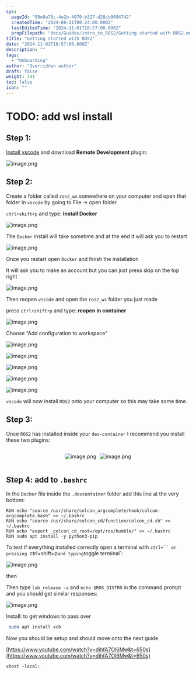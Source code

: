 ```yaml
---
sys:
  pageId: "89e0a78c-4e2b-4070-b327-d28cb0694742"
  createdTime: "2024-08-21T00:24:00.000Z"
  lastEditedTime: "2024-11-01T18:57:00.000Z"
  propFilepath: "docs/Guides/intro_to_ROS2/Getting started with ROS2.md"
title: "Getting started with ROS2"
date: "2024-11-01T18:57:00.000Z"
description: ""
tags:
  - "Onboarding"
author: "Overridden author"
draft: false
weight: 141
toc: false
icon: ""
---
```


# TODO: add wsl install

## Step 1:

[Install vscode](https://code.visualstudio.com/download) and download **Remote Development** plugin:

![image.png](https://prod-files-secure.s3.us-west-2.amazonaws.com/d518164a-d88e-44d1-a4ee-3adb3bd8bce0/efb52993-1881-4a40-b95e-6f020334f022/image.png?X-Amz-Algorithm=AWS4-HMAC-SHA256&X-Amz-Content-Sha256=UNSIGNED-PAYLOAD&X-Amz-Credential=ASIAZI2LB4667QSIKKCG%2F20250404%2Fus-west-2%2Fs3%2Faws4_request&X-Amz-Date=20250404T170740Z&X-Amz-Expires=3600&X-Amz-Security-Token=IQoJb3JpZ2luX2VjEKH%2F%2F%2F%2F%2F%2F%2F%2F%2F%2FwEaCXVzLXdlc3QtMiJGMEQCIACwNbWVvzAqldi0CzzKSOx2sMQP54etO6nf5VSMGliSAiAiy%2B8zas8ojqPQv1qJfOhO9M0H%2FpsYnTb4Cq0vfFoEDir%2FAwgaEAAaDDYzNzQyMzE4MzgwNSIMb3q5eBq%2FwHgeHRqdKtwDP%2BQKYw0DYZ3b7WJAFiZA9P9P3NFUt2rgVVfPBeEUBnXCpcVfU773k4ZlTlNW5r6DwWWovToz0fs6Wefh%2FtzhKakFhvr%2BvEizIh4hkkLscRclknhjhvmbop4obZ33lVnrLjzOg5DlsyVK9GdYPBj1UA%2BOavePBkFOUVNl%2BzI1J2%2B7HkyaCdB3qdh8yqhdRa0vloVBkDF6EdSebVOye00DwzSZ4qm5CCIWwFID66B8Xv9FKyzqW5FiMzoEUkbzcvXNQyvLSnlNgJdJ1jwN1NPTHnB4CxoJrQlM9rwd%2FzmzK7zhK1l%2Bus8NruVL0zbuvsmRE3YrXkJLmP98wR6E7OzH5H8U4XVvruYqAZ1W4lD5LhMcD6IaHADS%2BxtTJ7qZv3tmZKS%2FZvXdwNJoUWHFFsofmKhBGXFKSXDiZomwVURcFGvL%2FVt81JP0%2Fs%2BfZLGTMVGJDpBPU9NK52PqjA0gJtldA7pjBU0eooM1a2FdHVpqgfilq%2Fg1%2Fz2qrY%2BREgLScuEIS3S8mYZvDgsIVDiQWb88j4FQW09hmbxYfnU%2BPgTsfogrQjFvpNOrrkqxQSzeg3ucotF1ZEgNVXa36xcVsm8Bdku4jyERpLQZCql650cuTlTakL5Z1TqWtdMkt%2FswtpzAvwY6pgEhpjq6JN19JoovpT5cbs9Gqa3qeBdhV%2FHhSU3QC5NqeWnRqJI5VEAjtLMB9oEtIlCiyHaXQtOgF9%2BHLYpX8gHElYI1GJ76oQkPeBQysW3UMYmfBY23dnM6kM5bAYPPr5oJCMeLbqUf6XgG9bbd1ISyHOoYEGcbh2wq5lBHVmEPYkxAZvQhhTPFIifYU0128V0G6qVhN67438QpHs1dGMXCp%2Fi5BGAL&X-Amz-Signature=25c287897e0823d9f739b6f54d085f90c618adc68780ee3bc9ff100f4e057542&X-Amz-SignedHeaders=host&x-id=GetObject)

## Step 2:

Create a folder called `ros2_ws` somewhere on your computer and open that folder in `vscode` by going to File → open folder 

`ctrl+shift+p` and type: **Install Docker**

![image.png](https://prod-files-secure.s3.us-west-2.amazonaws.com/d518164a-d88e-44d1-a4ee-3adb3bd8bce0/2269dc0e-1cd5-47ff-bceb-c04ad9b2eab0/image.png?X-Amz-Algorithm=AWS4-HMAC-SHA256&X-Amz-Content-Sha256=UNSIGNED-PAYLOAD&X-Amz-Credential=ASIAZI2LB4667QSIKKCG%2F20250404%2Fus-west-2%2Fs3%2Faws4_request&X-Amz-Date=20250404T170740Z&X-Amz-Expires=3600&X-Amz-Security-Token=IQoJb3JpZ2luX2VjEKH%2F%2F%2F%2F%2F%2F%2F%2F%2F%2FwEaCXVzLXdlc3QtMiJGMEQCIACwNbWVvzAqldi0CzzKSOx2sMQP54etO6nf5VSMGliSAiAiy%2B8zas8ojqPQv1qJfOhO9M0H%2FpsYnTb4Cq0vfFoEDir%2FAwgaEAAaDDYzNzQyMzE4MzgwNSIMb3q5eBq%2FwHgeHRqdKtwDP%2BQKYw0DYZ3b7WJAFiZA9P9P3NFUt2rgVVfPBeEUBnXCpcVfU773k4ZlTlNW5r6DwWWovToz0fs6Wefh%2FtzhKakFhvr%2BvEizIh4hkkLscRclknhjhvmbop4obZ33lVnrLjzOg5DlsyVK9GdYPBj1UA%2BOavePBkFOUVNl%2BzI1J2%2B7HkyaCdB3qdh8yqhdRa0vloVBkDF6EdSebVOye00DwzSZ4qm5CCIWwFID66B8Xv9FKyzqW5FiMzoEUkbzcvXNQyvLSnlNgJdJ1jwN1NPTHnB4CxoJrQlM9rwd%2FzmzK7zhK1l%2Bus8NruVL0zbuvsmRE3YrXkJLmP98wR6E7OzH5H8U4XVvruYqAZ1W4lD5LhMcD6IaHADS%2BxtTJ7qZv3tmZKS%2FZvXdwNJoUWHFFsofmKhBGXFKSXDiZomwVURcFGvL%2FVt81JP0%2Fs%2BfZLGTMVGJDpBPU9NK52PqjA0gJtldA7pjBU0eooM1a2FdHVpqgfilq%2Fg1%2Fz2qrY%2BREgLScuEIS3S8mYZvDgsIVDiQWb88j4FQW09hmbxYfnU%2BPgTsfogrQjFvpNOrrkqxQSzeg3ucotF1ZEgNVXa36xcVsm8Bdku4jyERpLQZCql650cuTlTakL5Z1TqWtdMkt%2FswtpzAvwY6pgEhpjq6JN19JoovpT5cbs9Gqa3qeBdhV%2FHhSU3QC5NqeWnRqJI5VEAjtLMB9oEtIlCiyHaXQtOgF9%2BHLYpX8gHElYI1GJ76oQkPeBQysW3UMYmfBY23dnM6kM5bAYPPr5oJCMeLbqUf6XgG9bbd1ISyHOoYEGcbh2wq5lBHVmEPYkxAZvQhhTPFIifYU0128V0G6qVhN67438QpHs1dGMXCp%2Fi5BGAL&X-Amz-Signature=c55f913438ef630ba91239a9dec3a034fbd8e09c1aab2f7e137aa9cace58f17e&X-Amz-SignedHeaders=host&x-id=GetObject)

The `Docker` install will take sometime and at the end it will ask you to restart

![image.png](https://prod-files-secure.s3.us-west-2.amazonaws.com/d518164a-d88e-44d1-a4ee-3adb3bd8bce0/ed233f78-be33-4b1f-b89c-9c346c0e961e/image.png?X-Amz-Algorithm=AWS4-HMAC-SHA256&X-Amz-Content-Sha256=UNSIGNED-PAYLOAD&X-Amz-Credential=ASIAZI2LB4667QSIKKCG%2F20250404%2Fus-west-2%2Fs3%2Faws4_request&X-Amz-Date=20250404T170740Z&X-Amz-Expires=3600&X-Amz-Security-Token=IQoJb3JpZ2luX2VjEKH%2F%2F%2F%2F%2F%2F%2F%2F%2F%2FwEaCXVzLXdlc3QtMiJGMEQCIACwNbWVvzAqldi0CzzKSOx2sMQP54etO6nf5VSMGliSAiAiy%2B8zas8ojqPQv1qJfOhO9M0H%2FpsYnTb4Cq0vfFoEDir%2FAwgaEAAaDDYzNzQyMzE4MzgwNSIMb3q5eBq%2FwHgeHRqdKtwDP%2BQKYw0DYZ3b7WJAFiZA9P9P3NFUt2rgVVfPBeEUBnXCpcVfU773k4ZlTlNW5r6DwWWovToz0fs6Wefh%2FtzhKakFhvr%2BvEizIh4hkkLscRclknhjhvmbop4obZ33lVnrLjzOg5DlsyVK9GdYPBj1UA%2BOavePBkFOUVNl%2BzI1J2%2B7HkyaCdB3qdh8yqhdRa0vloVBkDF6EdSebVOye00DwzSZ4qm5CCIWwFID66B8Xv9FKyzqW5FiMzoEUkbzcvXNQyvLSnlNgJdJ1jwN1NPTHnB4CxoJrQlM9rwd%2FzmzK7zhK1l%2Bus8NruVL0zbuvsmRE3YrXkJLmP98wR6E7OzH5H8U4XVvruYqAZ1W4lD5LhMcD6IaHADS%2BxtTJ7qZv3tmZKS%2FZvXdwNJoUWHFFsofmKhBGXFKSXDiZomwVURcFGvL%2FVt81JP0%2Fs%2BfZLGTMVGJDpBPU9NK52PqjA0gJtldA7pjBU0eooM1a2FdHVpqgfilq%2Fg1%2Fz2qrY%2BREgLScuEIS3S8mYZvDgsIVDiQWb88j4FQW09hmbxYfnU%2BPgTsfogrQjFvpNOrrkqxQSzeg3ucotF1ZEgNVXa36xcVsm8Bdku4jyERpLQZCql650cuTlTakL5Z1TqWtdMkt%2FswtpzAvwY6pgEhpjq6JN19JoovpT5cbs9Gqa3qeBdhV%2FHhSU3QC5NqeWnRqJI5VEAjtLMB9oEtIlCiyHaXQtOgF9%2BHLYpX8gHElYI1GJ76oQkPeBQysW3UMYmfBY23dnM6kM5bAYPPr5oJCMeLbqUf6XgG9bbd1ISyHOoYEGcbh2wq5lBHVmEPYkxAZvQhhTPFIifYU0128V0G6qVhN67438QpHs1dGMXCp%2Fi5BGAL&X-Amz-Signature=3b20e1474b1eb3129d3b362249198a010d0bca606b37e5d1fb7a398f09e9c589&X-Amz-SignedHeaders=host&x-id=GetObject)

Once you restart open `Docker` and finish the installation

It will ask you to make an account but you can just press skip on the top right

![image.png](https://prod-files-secure.s3.us-west-2.amazonaws.com/d518164a-d88e-44d1-a4ee-3adb3bd8bce0/21010ad9-1659-4fd9-9f59-9932a09b2a3d/image.png?X-Amz-Algorithm=AWS4-HMAC-SHA256&X-Amz-Content-Sha256=UNSIGNED-PAYLOAD&X-Amz-Credential=ASIAZI2LB4667QSIKKCG%2F20250404%2Fus-west-2%2Fs3%2Faws4_request&X-Amz-Date=20250404T170740Z&X-Amz-Expires=3600&X-Amz-Security-Token=IQoJb3JpZ2luX2VjEKH%2F%2F%2F%2F%2F%2F%2F%2F%2F%2FwEaCXVzLXdlc3QtMiJGMEQCIACwNbWVvzAqldi0CzzKSOx2sMQP54etO6nf5VSMGliSAiAiy%2B8zas8ojqPQv1qJfOhO9M0H%2FpsYnTb4Cq0vfFoEDir%2FAwgaEAAaDDYzNzQyMzE4MzgwNSIMb3q5eBq%2FwHgeHRqdKtwDP%2BQKYw0DYZ3b7WJAFiZA9P9P3NFUt2rgVVfPBeEUBnXCpcVfU773k4ZlTlNW5r6DwWWovToz0fs6Wefh%2FtzhKakFhvr%2BvEizIh4hkkLscRclknhjhvmbop4obZ33lVnrLjzOg5DlsyVK9GdYPBj1UA%2BOavePBkFOUVNl%2BzI1J2%2B7HkyaCdB3qdh8yqhdRa0vloVBkDF6EdSebVOye00DwzSZ4qm5CCIWwFID66B8Xv9FKyzqW5FiMzoEUkbzcvXNQyvLSnlNgJdJ1jwN1NPTHnB4CxoJrQlM9rwd%2FzmzK7zhK1l%2Bus8NruVL0zbuvsmRE3YrXkJLmP98wR6E7OzH5H8U4XVvruYqAZ1W4lD5LhMcD6IaHADS%2BxtTJ7qZv3tmZKS%2FZvXdwNJoUWHFFsofmKhBGXFKSXDiZomwVURcFGvL%2FVt81JP0%2Fs%2BfZLGTMVGJDpBPU9NK52PqjA0gJtldA7pjBU0eooM1a2FdHVpqgfilq%2Fg1%2Fz2qrY%2BREgLScuEIS3S8mYZvDgsIVDiQWb88j4FQW09hmbxYfnU%2BPgTsfogrQjFvpNOrrkqxQSzeg3ucotF1ZEgNVXa36xcVsm8Bdku4jyERpLQZCql650cuTlTakL5Z1TqWtdMkt%2FswtpzAvwY6pgEhpjq6JN19JoovpT5cbs9Gqa3qeBdhV%2FHhSU3QC5NqeWnRqJI5VEAjtLMB9oEtIlCiyHaXQtOgF9%2BHLYpX8gHElYI1GJ76oQkPeBQysW3UMYmfBY23dnM6kM5bAYPPr5oJCMeLbqUf6XgG9bbd1ISyHOoYEGcbh2wq5lBHVmEPYkxAZvQhhTPFIifYU0128V0G6qVhN67438QpHs1dGMXCp%2Fi5BGAL&X-Amz-Signature=c2acf5a715240c1e6b5c769a6cc3ca589a3fba36a091a4df1c633f34704c5d27&X-Amz-SignedHeaders=host&x-id=GetObject)

Then reopen `vscode` and open the `ros2_ws` folder you just made

press `ctrl+shift+p` and type: **reopen in container**

![image.png](https://prod-files-secure.s3.us-west-2.amazonaws.com/d518164a-d88e-44d1-a4ee-3adb3bd8bce0/4e93b8c2-41ad-488c-8095-c74205196118/image.png?X-Amz-Algorithm=AWS4-HMAC-SHA256&X-Amz-Content-Sha256=UNSIGNED-PAYLOAD&X-Amz-Credential=ASIAZI2LB4667QSIKKCG%2F20250404%2Fus-west-2%2Fs3%2Faws4_request&X-Amz-Date=20250404T170740Z&X-Amz-Expires=3600&X-Amz-Security-Token=IQoJb3JpZ2luX2VjEKH%2F%2F%2F%2F%2F%2F%2F%2F%2F%2FwEaCXVzLXdlc3QtMiJGMEQCIACwNbWVvzAqldi0CzzKSOx2sMQP54etO6nf5VSMGliSAiAiy%2B8zas8ojqPQv1qJfOhO9M0H%2FpsYnTb4Cq0vfFoEDir%2FAwgaEAAaDDYzNzQyMzE4MzgwNSIMb3q5eBq%2FwHgeHRqdKtwDP%2BQKYw0DYZ3b7WJAFiZA9P9P3NFUt2rgVVfPBeEUBnXCpcVfU773k4ZlTlNW5r6DwWWovToz0fs6Wefh%2FtzhKakFhvr%2BvEizIh4hkkLscRclknhjhvmbop4obZ33lVnrLjzOg5DlsyVK9GdYPBj1UA%2BOavePBkFOUVNl%2BzI1J2%2B7HkyaCdB3qdh8yqhdRa0vloVBkDF6EdSebVOye00DwzSZ4qm5CCIWwFID66B8Xv9FKyzqW5FiMzoEUkbzcvXNQyvLSnlNgJdJ1jwN1NPTHnB4CxoJrQlM9rwd%2FzmzK7zhK1l%2Bus8NruVL0zbuvsmRE3YrXkJLmP98wR6E7OzH5H8U4XVvruYqAZ1W4lD5LhMcD6IaHADS%2BxtTJ7qZv3tmZKS%2FZvXdwNJoUWHFFsofmKhBGXFKSXDiZomwVURcFGvL%2FVt81JP0%2Fs%2BfZLGTMVGJDpBPU9NK52PqjA0gJtldA7pjBU0eooM1a2FdHVpqgfilq%2Fg1%2Fz2qrY%2BREgLScuEIS3S8mYZvDgsIVDiQWb88j4FQW09hmbxYfnU%2BPgTsfogrQjFvpNOrrkqxQSzeg3ucotF1ZEgNVXa36xcVsm8Bdku4jyERpLQZCql650cuTlTakL5Z1TqWtdMkt%2FswtpzAvwY6pgEhpjq6JN19JoovpT5cbs9Gqa3qeBdhV%2FHhSU3QC5NqeWnRqJI5VEAjtLMB9oEtIlCiyHaXQtOgF9%2BHLYpX8gHElYI1GJ76oQkPeBQysW3UMYmfBY23dnM6kM5bAYPPr5oJCMeLbqUf6XgG9bbd1ISyHOoYEGcbh2wq5lBHVmEPYkxAZvQhhTPFIifYU0128V0G6qVhN67438QpHs1dGMXCp%2Fi5BGAL&X-Amz-Signature=67cd51691fb2a8a6c69346f480f6b0b6584a3d3320b34b9cb63bde6f507ad148&X-Amz-SignedHeaders=host&x-id=GetObject)

Choose “Add configuration to workspace”

![image.png](https://prod-files-secure.s3.us-west-2.amazonaws.com/d518164a-d88e-44d1-a4ee-3adb3bd8bce0/9560b282-5060-4989-ba37-97e7b2c22476/image.png?X-Amz-Algorithm=AWS4-HMAC-SHA256&X-Amz-Content-Sha256=UNSIGNED-PAYLOAD&X-Amz-Credential=ASIAZI2LB4667QSIKKCG%2F20250404%2Fus-west-2%2Fs3%2Faws4_request&X-Amz-Date=20250404T170740Z&X-Amz-Expires=3600&X-Amz-Security-Token=IQoJb3JpZ2luX2VjEKH%2F%2F%2F%2F%2F%2F%2F%2F%2F%2FwEaCXVzLXdlc3QtMiJGMEQCIACwNbWVvzAqldi0CzzKSOx2sMQP54etO6nf5VSMGliSAiAiy%2B8zas8ojqPQv1qJfOhO9M0H%2FpsYnTb4Cq0vfFoEDir%2FAwgaEAAaDDYzNzQyMzE4MzgwNSIMb3q5eBq%2FwHgeHRqdKtwDP%2BQKYw0DYZ3b7WJAFiZA9P9P3NFUt2rgVVfPBeEUBnXCpcVfU773k4ZlTlNW5r6DwWWovToz0fs6Wefh%2FtzhKakFhvr%2BvEizIh4hkkLscRclknhjhvmbop4obZ33lVnrLjzOg5DlsyVK9GdYPBj1UA%2BOavePBkFOUVNl%2BzI1J2%2B7HkyaCdB3qdh8yqhdRa0vloVBkDF6EdSebVOye00DwzSZ4qm5CCIWwFID66B8Xv9FKyzqW5FiMzoEUkbzcvXNQyvLSnlNgJdJ1jwN1NPTHnB4CxoJrQlM9rwd%2FzmzK7zhK1l%2Bus8NruVL0zbuvsmRE3YrXkJLmP98wR6E7OzH5H8U4XVvruYqAZ1W4lD5LhMcD6IaHADS%2BxtTJ7qZv3tmZKS%2FZvXdwNJoUWHFFsofmKhBGXFKSXDiZomwVURcFGvL%2FVt81JP0%2Fs%2BfZLGTMVGJDpBPU9NK52PqjA0gJtldA7pjBU0eooM1a2FdHVpqgfilq%2Fg1%2Fz2qrY%2BREgLScuEIS3S8mYZvDgsIVDiQWb88j4FQW09hmbxYfnU%2BPgTsfogrQjFvpNOrrkqxQSzeg3ucotF1ZEgNVXa36xcVsm8Bdku4jyERpLQZCql650cuTlTakL5Z1TqWtdMkt%2FswtpzAvwY6pgEhpjq6JN19JoovpT5cbs9Gqa3qeBdhV%2FHhSU3QC5NqeWnRqJI5VEAjtLMB9oEtIlCiyHaXQtOgF9%2BHLYpX8gHElYI1GJ76oQkPeBQysW3UMYmfBY23dnM6kM5bAYPPr5oJCMeLbqUf6XgG9bbd1ISyHOoYEGcbh2wq5lBHVmEPYkxAZvQhhTPFIifYU0128V0G6qVhN67438QpHs1dGMXCp%2Fi5BGAL&X-Amz-Signature=1eed9b93b9abc155c8c7bbcf95434bfe1adc93e87272bd7bb95cbdb643afa4e1&X-Amz-SignedHeaders=host&x-id=GetObject)

![image.png](https://prod-files-secure.s3.us-west-2.amazonaws.com/d518164a-d88e-44d1-a4ee-3adb3bd8bce0/2ee63f81-886b-48e8-a553-dc6e5eac99e4/image.png?X-Amz-Algorithm=AWS4-HMAC-SHA256&X-Amz-Content-Sha256=UNSIGNED-PAYLOAD&X-Amz-Credential=ASIAZI2LB4667QSIKKCG%2F20250404%2Fus-west-2%2Fs3%2Faws4_request&X-Amz-Date=20250404T170740Z&X-Amz-Expires=3600&X-Amz-Security-Token=IQoJb3JpZ2luX2VjEKH%2F%2F%2F%2F%2F%2F%2F%2F%2F%2FwEaCXVzLXdlc3QtMiJGMEQCIACwNbWVvzAqldi0CzzKSOx2sMQP54etO6nf5VSMGliSAiAiy%2B8zas8ojqPQv1qJfOhO9M0H%2FpsYnTb4Cq0vfFoEDir%2FAwgaEAAaDDYzNzQyMzE4MzgwNSIMb3q5eBq%2FwHgeHRqdKtwDP%2BQKYw0DYZ3b7WJAFiZA9P9P3NFUt2rgVVfPBeEUBnXCpcVfU773k4ZlTlNW5r6DwWWovToz0fs6Wefh%2FtzhKakFhvr%2BvEizIh4hkkLscRclknhjhvmbop4obZ33lVnrLjzOg5DlsyVK9GdYPBj1UA%2BOavePBkFOUVNl%2BzI1J2%2B7HkyaCdB3qdh8yqhdRa0vloVBkDF6EdSebVOye00DwzSZ4qm5CCIWwFID66B8Xv9FKyzqW5FiMzoEUkbzcvXNQyvLSnlNgJdJ1jwN1NPTHnB4CxoJrQlM9rwd%2FzmzK7zhK1l%2Bus8NruVL0zbuvsmRE3YrXkJLmP98wR6E7OzH5H8U4XVvruYqAZ1W4lD5LhMcD6IaHADS%2BxtTJ7qZv3tmZKS%2FZvXdwNJoUWHFFsofmKhBGXFKSXDiZomwVURcFGvL%2FVt81JP0%2Fs%2BfZLGTMVGJDpBPU9NK52PqjA0gJtldA7pjBU0eooM1a2FdHVpqgfilq%2Fg1%2Fz2qrY%2BREgLScuEIS3S8mYZvDgsIVDiQWb88j4FQW09hmbxYfnU%2BPgTsfogrQjFvpNOrrkqxQSzeg3ucotF1ZEgNVXa36xcVsm8Bdku4jyERpLQZCql650cuTlTakL5Z1TqWtdMkt%2FswtpzAvwY6pgEhpjq6JN19JoovpT5cbs9Gqa3qeBdhV%2FHhSU3QC5NqeWnRqJI5VEAjtLMB9oEtIlCiyHaXQtOgF9%2BHLYpX8gHElYI1GJ76oQkPeBQysW3UMYmfBY23dnM6kM5bAYPPr5oJCMeLbqUf6XgG9bbd1ISyHOoYEGcbh2wq5lBHVmEPYkxAZvQhhTPFIifYU0128V0G6qVhN67438QpHs1dGMXCp%2Fi5BGAL&X-Amz-Signature=53943d4c5a37ac51a95c667098c5523c37d31738db9e9c6580f985dc29d6b7dc&X-Amz-SignedHeaders=host&x-id=GetObject)

![image.png](https://prod-files-secure.s3.us-west-2.amazonaws.com/d518164a-d88e-44d1-a4ee-3adb3bd8bce0/ae1580b2-b048-407e-aed9-b584224a7a04/image.png?X-Amz-Algorithm=AWS4-HMAC-SHA256&X-Amz-Content-Sha256=UNSIGNED-PAYLOAD&X-Amz-Credential=ASIAZI2LB4667QSIKKCG%2F20250404%2Fus-west-2%2Fs3%2Faws4_request&X-Amz-Date=20250404T170740Z&X-Amz-Expires=3600&X-Amz-Security-Token=IQoJb3JpZ2luX2VjEKH%2F%2F%2F%2F%2F%2F%2F%2F%2F%2FwEaCXVzLXdlc3QtMiJGMEQCIACwNbWVvzAqldi0CzzKSOx2sMQP54etO6nf5VSMGliSAiAiy%2B8zas8ojqPQv1qJfOhO9M0H%2FpsYnTb4Cq0vfFoEDir%2FAwgaEAAaDDYzNzQyMzE4MzgwNSIMb3q5eBq%2FwHgeHRqdKtwDP%2BQKYw0DYZ3b7WJAFiZA9P9P3NFUt2rgVVfPBeEUBnXCpcVfU773k4ZlTlNW5r6DwWWovToz0fs6Wefh%2FtzhKakFhvr%2BvEizIh4hkkLscRclknhjhvmbop4obZ33lVnrLjzOg5DlsyVK9GdYPBj1UA%2BOavePBkFOUVNl%2BzI1J2%2B7HkyaCdB3qdh8yqhdRa0vloVBkDF6EdSebVOye00DwzSZ4qm5CCIWwFID66B8Xv9FKyzqW5FiMzoEUkbzcvXNQyvLSnlNgJdJ1jwN1NPTHnB4CxoJrQlM9rwd%2FzmzK7zhK1l%2Bus8NruVL0zbuvsmRE3YrXkJLmP98wR6E7OzH5H8U4XVvruYqAZ1W4lD5LhMcD6IaHADS%2BxtTJ7qZv3tmZKS%2FZvXdwNJoUWHFFsofmKhBGXFKSXDiZomwVURcFGvL%2FVt81JP0%2Fs%2BfZLGTMVGJDpBPU9NK52PqjA0gJtldA7pjBU0eooM1a2FdHVpqgfilq%2Fg1%2Fz2qrY%2BREgLScuEIS3S8mYZvDgsIVDiQWb88j4FQW09hmbxYfnU%2BPgTsfogrQjFvpNOrrkqxQSzeg3ucotF1ZEgNVXa36xcVsm8Bdku4jyERpLQZCql650cuTlTakL5Z1TqWtdMkt%2FswtpzAvwY6pgEhpjq6JN19JoovpT5cbs9Gqa3qeBdhV%2FHhSU3QC5NqeWnRqJI5VEAjtLMB9oEtIlCiyHaXQtOgF9%2BHLYpX8gHElYI1GJ76oQkPeBQysW3UMYmfBY23dnM6kM5bAYPPr5oJCMeLbqUf6XgG9bbd1ISyHOoYEGcbh2wq5lBHVmEPYkxAZvQhhTPFIifYU0128V0G6qVhN67438QpHs1dGMXCp%2Fi5BGAL&X-Amz-Signature=69513f193a76f7f26d74e1c0552b5fd91ddfebf131b55ec05a97c6f0084c1df8&X-Amz-SignedHeaders=host&x-id=GetObject)

![image.png](https://prod-files-secure.s3.us-west-2.amazonaws.com/d518164a-d88e-44d1-a4ee-3adb3bd8bce0/53255b28-f75e-430f-b9e3-c0ac8577e42b/image.png?X-Amz-Algorithm=AWS4-HMAC-SHA256&X-Amz-Content-Sha256=UNSIGNED-PAYLOAD&X-Amz-Credential=ASIAZI2LB4667QSIKKCG%2F20250404%2Fus-west-2%2Fs3%2Faws4_request&X-Amz-Date=20250404T170740Z&X-Amz-Expires=3600&X-Amz-Security-Token=IQoJb3JpZ2luX2VjEKH%2F%2F%2F%2F%2F%2F%2F%2F%2F%2FwEaCXVzLXdlc3QtMiJGMEQCIACwNbWVvzAqldi0CzzKSOx2sMQP54etO6nf5VSMGliSAiAiy%2B8zas8ojqPQv1qJfOhO9M0H%2FpsYnTb4Cq0vfFoEDir%2FAwgaEAAaDDYzNzQyMzE4MzgwNSIMb3q5eBq%2FwHgeHRqdKtwDP%2BQKYw0DYZ3b7WJAFiZA9P9P3NFUt2rgVVfPBeEUBnXCpcVfU773k4ZlTlNW5r6DwWWovToz0fs6Wefh%2FtzhKakFhvr%2BvEizIh4hkkLscRclknhjhvmbop4obZ33lVnrLjzOg5DlsyVK9GdYPBj1UA%2BOavePBkFOUVNl%2BzI1J2%2B7HkyaCdB3qdh8yqhdRa0vloVBkDF6EdSebVOye00DwzSZ4qm5CCIWwFID66B8Xv9FKyzqW5FiMzoEUkbzcvXNQyvLSnlNgJdJ1jwN1NPTHnB4CxoJrQlM9rwd%2FzmzK7zhK1l%2Bus8NruVL0zbuvsmRE3YrXkJLmP98wR6E7OzH5H8U4XVvruYqAZ1W4lD5LhMcD6IaHADS%2BxtTJ7qZv3tmZKS%2FZvXdwNJoUWHFFsofmKhBGXFKSXDiZomwVURcFGvL%2FVt81JP0%2Fs%2BfZLGTMVGJDpBPU9NK52PqjA0gJtldA7pjBU0eooM1a2FdHVpqgfilq%2Fg1%2Fz2qrY%2BREgLScuEIS3S8mYZvDgsIVDiQWb88j4FQW09hmbxYfnU%2BPgTsfogrQjFvpNOrrkqxQSzeg3ucotF1ZEgNVXa36xcVsm8Bdku4jyERpLQZCql650cuTlTakL5Z1TqWtdMkt%2FswtpzAvwY6pgEhpjq6JN19JoovpT5cbs9Gqa3qeBdhV%2FHhSU3QC5NqeWnRqJI5VEAjtLMB9oEtIlCiyHaXQtOgF9%2BHLYpX8gHElYI1GJ76oQkPeBQysW3UMYmfBY23dnM6kM5bAYPPr5oJCMeLbqUf6XgG9bbd1ISyHOoYEGcbh2wq5lBHVmEPYkxAZvQhhTPFIifYU0128V0G6qVhN67438QpHs1dGMXCp%2Fi5BGAL&X-Amz-Signature=ed0e6f85142df8ef0618b33118d65194d5526131989b0818d5fa8679d491b1a9&X-Amz-SignedHeaders=host&x-id=GetObject)

![image.png](https://prod-files-secure.s3.us-west-2.amazonaws.com/d518164a-d88e-44d1-a4ee-3adb3bd8bce0/7c562767-5af9-4ffb-97d1-327bcdf4ee00/image.png?X-Amz-Algorithm=AWS4-HMAC-SHA256&X-Amz-Content-Sha256=UNSIGNED-PAYLOAD&X-Amz-Credential=ASIAZI2LB4667QSIKKCG%2F20250404%2Fus-west-2%2Fs3%2Faws4_request&X-Amz-Date=20250404T170740Z&X-Amz-Expires=3600&X-Amz-Security-Token=IQoJb3JpZ2luX2VjEKH%2F%2F%2F%2F%2F%2F%2F%2F%2F%2FwEaCXVzLXdlc3QtMiJGMEQCIACwNbWVvzAqldi0CzzKSOx2sMQP54etO6nf5VSMGliSAiAiy%2B8zas8ojqPQv1qJfOhO9M0H%2FpsYnTb4Cq0vfFoEDir%2FAwgaEAAaDDYzNzQyMzE4MzgwNSIMb3q5eBq%2FwHgeHRqdKtwDP%2BQKYw0DYZ3b7WJAFiZA9P9P3NFUt2rgVVfPBeEUBnXCpcVfU773k4ZlTlNW5r6DwWWovToz0fs6Wefh%2FtzhKakFhvr%2BvEizIh4hkkLscRclknhjhvmbop4obZ33lVnrLjzOg5DlsyVK9GdYPBj1UA%2BOavePBkFOUVNl%2BzI1J2%2B7HkyaCdB3qdh8yqhdRa0vloVBkDF6EdSebVOye00DwzSZ4qm5CCIWwFID66B8Xv9FKyzqW5FiMzoEUkbzcvXNQyvLSnlNgJdJ1jwN1NPTHnB4CxoJrQlM9rwd%2FzmzK7zhK1l%2Bus8NruVL0zbuvsmRE3YrXkJLmP98wR6E7OzH5H8U4XVvruYqAZ1W4lD5LhMcD6IaHADS%2BxtTJ7qZv3tmZKS%2FZvXdwNJoUWHFFsofmKhBGXFKSXDiZomwVURcFGvL%2FVt81JP0%2Fs%2BfZLGTMVGJDpBPU9NK52PqjA0gJtldA7pjBU0eooM1a2FdHVpqgfilq%2Fg1%2Fz2qrY%2BREgLScuEIS3S8mYZvDgsIVDiQWb88j4FQW09hmbxYfnU%2BPgTsfogrQjFvpNOrrkqxQSzeg3ucotF1ZEgNVXa36xcVsm8Bdku4jyERpLQZCql650cuTlTakL5Z1TqWtdMkt%2FswtpzAvwY6pgEhpjq6JN19JoovpT5cbs9Gqa3qeBdhV%2FHhSU3QC5NqeWnRqJI5VEAjtLMB9oEtIlCiyHaXQtOgF9%2BHLYpX8gHElYI1GJ76oQkPeBQysW3UMYmfBY23dnM6kM5bAYPPr5oJCMeLbqUf6XgG9bbd1ISyHOoYEGcbh2wq5lBHVmEPYkxAZvQhhTPFIifYU0128V0G6qVhN67438QpHs1dGMXCp%2Fi5BGAL&X-Amz-Signature=d05fe534bb98256ee56a488877ecce2e0334ffcfac8fcc6f4708f808843f7883&X-Amz-SignedHeaders=host&x-id=GetObject)

`vscode` will now install `ROS2` onto your computer so this may take some time.

## Step 3:

Once `ROS2` has installed inside your `dev-container` I recommend you install these two plugins:

<div style="display: flex;flex-direction: row; column-gap:10px; max-width: 630px;justify-content: center;">
<div>

![image.png](https://prod-files-secure.s3.us-west-2.amazonaws.com/d518164a-d88e-44d1-a4ee-3adb3bd8bce0/3fc3d550-5a54-4ba1-ba6b-faa01cdb7369/image.png?X-Amz-Algorithm=AWS4-HMAC-SHA256&X-Amz-Content-Sha256=UNSIGNED-PAYLOAD&X-Amz-Credential=ASIAZI2LB466RLHIUR2U%2F20250404%2Fus-west-2%2Fs3%2Faws4_request&X-Amz-Date=20250404T170743Z&X-Amz-Expires=3600&X-Amz-Security-Token=IQoJb3JpZ2luX2VjEKH%2F%2F%2F%2F%2F%2F%2F%2F%2F%2FwEaCXVzLXdlc3QtMiJHMEUCIQCeN3ebbiJPKeiMR7wCwH1Bps7jYiaD6UUmp53LCA0NjQIgU5YoW%2B66lv3NdqhjttRHscAIXcLKg1ZSsESqv7pox8Yq%2FwMIGhAAGgw2Mzc0MjMxODM4MDUiDDpkG23h7%2BkRZGBjOSrcAy0TOpi2nlKKlsDfNtqXIkukPIPZBTz0UhMfAHVurFp%2BCKfVTxfRb1sjdWtakFmTy5qEynt6cNSZ0j6OJ9Ia47kVapSIPqNqm1pAB46143dUM3pQMHhMD6lh6y%2Bd16cIP3O2BFCN0spkgbnUSLzKeBb%2F%2FKupNFJUCMCA2qYf7oHAp3haJLfima9H5mlErbOzSqVbFpjq%2BRUX9yIPpCPWOJA8uiaxyXqPEHxVMFEqDElF1CZ5dJvzlteM5kbTDGAUWqibeQC4hjc42OhqfvpgMdpTb4Vco8ULeOliBX8zDwebNbk8Y9QvuVTpdMNXc%2FoUMZuYRPcsTkxiChXlyl%2F5PHZB79HoGVnmv7JoRCayTho%2BaCkwWqN3a4az%2FFRN2e8NNUa0ntJoeqOH4b4EemihwgfTKcBjI3xPNNpZzfl%2FiepcSmpWS%2BXlxyls020E%2BOj1HB%2BDeN2qTHlOMU3RefGomoDZtJ0P97%2BT8O644eL4nESJdWFK51clO39vpNfU027drb4ztROovZ2K5sOsvE6R98na%2FaRBgqMYgK%2F9lEwhrJJ3WxsJ%2BxEgHZ9lNoi49qNvMqtnphTTVnWWSGCB46xVmG3fIe8S7mLx30v%2BCcgP6%2FgLvRu4IpQvxil8cQ1WMLudwL8GOqUBDahaJOFz0cNz%2FPfZyb9nLS7ADoEIe7LjzJ0tV8nDNwHiRewlfHko4GIaHdKfrhESoZbYv6nCtnWLiN2H3Lv%2BqQFXa7Y301L1GBONNMfc73bjba8TChvse3CE%2FBBZtCBv6nlRH2xL4xotWU78cxsfG%2FNvY8vc%2Ffi4FfXYPdR%2B7miYclTsG%2BQAQ36TfkyzDpjDbwX%2FqypI6DgZzkc3Bp0UTpwnrEqa&X-Amz-Signature=d96270d4883fc5b09128e4568881fe27e2fb9fae91565316252e0db58a3d21b7&X-Amz-SignedHeaders=host&x-id=GetObject)

</div>
<div>

![image.png](https://prod-files-secure.s3.us-west-2.amazonaws.com/d518164a-d88e-44d1-a4ee-3adb3bd8bce0/d994cc66-13c2-4093-a5a3-f84cf4601a82/image.png?X-Amz-Algorithm=AWS4-HMAC-SHA256&X-Amz-Content-Sha256=UNSIGNED-PAYLOAD&X-Amz-Credential=ASIAZI2LB466SY4JF7B6%2F20250404%2Fus-west-2%2Fs3%2Faws4_request&X-Amz-Date=20250404T170744Z&X-Amz-Expires=3600&X-Amz-Security-Token=IQoJb3JpZ2luX2VjEKH%2F%2F%2F%2F%2F%2F%2F%2F%2F%2FwEaCXVzLXdlc3QtMiJGMEQCIBZm8v3RQDqyVE9xny9Ts7rtzxdfZOWYWBHm9Sk0iy33AiB9NbqFagGbIJok1gBDe5pwMRNvag6HyhJONa39mVvj0Sr%2FAwgaEAAaDDYzNzQyMzE4MzgwNSIMkXKnDwmtnkV37LlZKtwDO%2F%2Bt5vB3XkhzG6aL24GhX%2FVLaFH9%2BquGwDY3cUB5U9YwJAHhk9%2FGyhUNfWYwNewx%2BAVSUIU2GnYOXe%2B7ZwFxgtIUFCbSqc9UYjFnZFxOuycF4r7CqJJ%2FdCcxOxnT9VysaG20GkTcc%2Bt8cZVyYuxfaZiRfg3rkoke1gvEWdeiTIK40f1u5ZZgjhzV32Nc8%2Fi%2FvxA0r3amhDILjnwAhZGqc%2Fspx9knWWO6pDDXWkTlilVOYCGASYfAtSb5uzLBD%2FW3w5lOyD5ggDiyL5cM91j5mp61SZUVG4kuWEBcpNs1AD9MnrQsidIT8xXxe3hi4ioyJHndxpJan28W8pbXbvOEsCrJ1Btq0GcpWgs%2Blbo9nWeGh3SIxfGEuuK3FMRpOp6j8GgSzEL3wrFImPO%2B8RpiToow8yPZWGg3NUxGOkXOVWmKj%2BTrVSss4uL1dtc7knV6eDWNb4bGPp3A9Y3YYaOrIGGlAM3%2FnEcwaNJrh3P%2FWflj7ZE1Ugdbe9cc262Q4Krwx%2Ba7H7Esop7NYRhUOhV3IyXHS7G%2BRi2Hfo%2FP287z%2FW3gjW7rYoV%2FmrXzcB5xiiD%2BTNo%2FznXnhYpXq6iHVv4L8%2BOlhPFBnGH%2BRsx4xtqH3kbKFrAtfL73WFzga%2Bswx5zAvwY6pgHUWZQkUYdQ3w7qWJHpuAG1Vuws54yoWdW8GEiOv8YCLxkO%2FcY3vO38GFEa7zIA0iUrJy%2FhwPIF4cENTkIfxzgP3GDybg%2FhtHp5DomPGWAjya7EHOH46LQ%2BGgL%2BbS%2BxH3bIt9m7Quqd%2BN1oFYZ7h%2FZjsuCK11vgvOv35kjYBwUpIeoZ1vNI%2FQt%2FTJpKk6r%2FKHVO%2B%2F9uiNS7Efc03YhgSL3UKGDK2i48&X-Amz-Signature=f36d110bf5b6610756d6497a795a195f0efaead3de55756bf1220a44c5cc7e34&X-Amz-SignedHeaders=host&x-id=GetObject)

</div>
</div>

## Step 4: add to `.bashrc`

In the `Docker` file inside the `.devcontainer` folder add this line at the very bottom: 

```docker
RUN echo "source /usr/share/colcon_argcomplete/hook/colcon-argcomplete.bash" >> ~/.bashrc
RUN echo "source /usr/share/colcon_cd/function/colcon_cd.sh" >> ~/.bashrc
RUN echo "export _colcon_cd_root=/opt/ros/humble/" >> ~/.bashrc
RUN sudo apt install -y python3-pip 
```

To test if everything installed correctly open a terminal with `ctrl+`` or pressing `ctrl+shift+p` and typing `toggle terminal`:

![image.png](https://prod-files-secure.s3.us-west-2.amazonaws.com/d518164a-d88e-44d1-a4ee-3adb3bd8bce0/6a4943d8-b04e-4c02-9a58-775f3384d1a5/image.png?X-Amz-Algorithm=AWS4-HMAC-SHA256&X-Amz-Content-Sha256=UNSIGNED-PAYLOAD&X-Amz-Credential=ASIAZI2LB4667QSIKKCG%2F20250404%2Fus-west-2%2Fs3%2Faws4_request&X-Amz-Date=20250404T170740Z&X-Amz-Expires=3600&X-Amz-Security-Token=IQoJb3JpZ2luX2VjEKH%2F%2F%2F%2F%2F%2F%2F%2F%2F%2FwEaCXVzLXdlc3QtMiJGMEQCIACwNbWVvzAqldi0CzzKSOx2sMQP54etO6nf5VSMGliSAiAiy%2B8zas8ojqPQv1qJfOhO9M0H%2FpsYnTb4Cq0vfFoEDir%2FAwgaEAAaDDYzNzQyMzE4MzgwNSIMb3q5eBq%2FwHgeHRqdKtwDP%2BQKYw0DYZ3b7WJAFiZA9P9P3NFUt2rgVVfPBeEUBnXCpcVfU773k4ZlTlNW5r6DwWWovToz0fs6Wefh%2FtzhKakFhvr%2BvEizIh4hkkLscRclknhjhvmbop4obZ33lVnrLjzOg5DlsyVK9GdYPBj1UA%2BOavePBkFOUVNl%2BzI1J2%2B7HkyaCdB3qdh8yqhdRa0vloVBkDF6EdSebVOye00DwzSZ4qm5CCIWwFID66B8Xv9FKyzqW5FiMzoEUkbzcvXNQyvLSnlNgJdJ1jwN1NPTHnB4CxoJrQlM9rwd%2FzmzK7zhK1l%2Bus8NruVL0zbuvsmRE3YrXkJLmP98wR6E7OzH5H8U4XVvruYqAZ1W4lD5LhMcD6IaHADS%2BxtTJ7qZv3tmZKS%2FZvXdwNJoUWHFFsofmKhBGXFKSXDiZomwVURcFGvL%2FVt81JP0%2Fs%2BfZLGTMVGJDpBPU9NK52PqjA0gJtldA7pjBU0eooM1a2FdHVpqgfilq%2Fg1%2Fz2qrY%2BREgLScuEIS3S8mYZvDgsIVDiQWb88j4FQW09hmbxYfnU%2BPgTsfogrQjFvpNOrrkqxQSzeg3ucotF1ZEgNVXa36xcVsm8Bdku4jyERpLQZCql650cuTlTakL5Z1TqWtdMkt%2FswtpzAvwY6pgEhpjq6JN19JoovpT5cbs9Gqa3qeBdhV%2FHhSU3QC5NqeWnRqJI5VEAjtLMB9oEtIlCiyHaXQtOgF9%2BHLYpX8gHElYI1GJ76oQkPeBQysW3UMYmfBY23dnM6kM5bAYPPr5oJCMeLbqUf6XgG9bbd1ISyHOoYEGcbh2wq5lBHVmEPYkxAZvQhhTPFIifYU0128V0G6qVhN67438QpHs1dGMXCp%2Fi5BGAL&X-Amz-Signature=f61a0f4b90ff3328c2c2495c4cbc3203efa3468d19a9a837f18da3f300a2600e&X-Amz-SignedHeaders=host&x-id=GetObject)

then 

Then type `lsb_release -a` and `echo $ROS_DISTRO` in the command prompt and you should get similar responses:

![image.png](https://prod-files-secure.s3.us-west-2.amazonaws.com/d518164a-d88e-44d1-a4ee-3adb3bd8bce0/3e635dec-a805-4e85-8b9e-d000e5b71a4e/image.png?X-Amz-Algorithm=AWS4-HMAC-SHA256&X-Amz-Content-Sha256=UNSIGNED-PAYLOAD&X-Amz-Credential=ASIAZI2LB4667QSIKKCG%2F20250404%2Fus-west-2%2Fs3%2Faws4_request&X-Amz-Date=20250404T170740Z&X-Amz-Expires=3600&X-Amz-Security-Token=IQoJb3JpZ2luX2VjEKH%2F%2F%2F%2F%2F%2F%2F%2F%2F%2FwEaCXVzLXdlc3QtMiJGMEQCIACwNbWVvzAqldi0CzzKSOx2sMQP54etO6nf5VSMGliSAiAiy%2B8zas8ojqPQv1qJfOhO9M0H%2FpsYnTb4Cq0vfFoEDir%2FAwgaEAAaDDYzNzQyMzE4MzgwNSIMb3q5eBq%2FwHgeHRqdKtwDP%2BQKYw0DYZ3b7WJAFiZA9P9P3NFUt2rgVVfPBeEUBnXCpcVfU773k4ZlTlNW5r6DwWWovToz0fs6Wefh%2FtzhKakFhvr%2BvEizIh4hkkLscRclknhjhvmbop4obZ33lVnrLjzOg5DlsyVK9GdYPBj1UA%2BOavePBkFOUVNl%2BzI1J2%2B7HkyaCdB3qdh8yqhdRa0vloVBkDF6EdSebVOye00DwzSZ4qm5CCIWwFID66B8Xv9FKyzqW5FiMzoEUkbzcvXNQyvLSnlNgJdJ1jwN1NPTHnB4CxoJrQlM9rwd%2FzmzK7zhK1l%2Bus8NruVL0zbuvsmRE3YrXkJLmP98wR6E7OzH5H8U4XVvruYqAZ1W4lD5LhMcD6IaHADS%2BxtTJ7qZv3tmZKS%2FZvXdwNJoUWHFFsofmKhBGXFKSXDiZomwVURcFGvL%2FVt81JP0%2Fs%2BfZLGTMVGJDpBPU9NK52PqjA0gJtldA7pjBU0eooM1a2FdHVpqgfilq%2Fg1%2Fz2qrY%2BREgLScuEIS3S8mYZvDgsIVDiQWb88j4FQW09hmbxYfnU%2BPgTsfogrQjFvpNOrrkqxQSzeg3ucotF1ZEgNVXa36xcVsm8Bdku4jyERpLQZCql650cuTlTakL5Z1TqWtdMkt%2FswtpzAvwY6pgEhpjq6JN19JoovpT5cbs9Gqa3qeBdhV%2FHhSU3QC5NqeWnRqJI5VEAjtLMB9oEtIlCiyHaXQtOgF9%2BHLYpX8gHElYI1GJ76oQkPeBQysW3UMYmfBY23dnM6kM5bAYPPr5oJCMeLbqUf6XgG9bbd1ISyHOoYEGcbh2wq5lBHVmEPYkxAZvQhhTPFIifYU0128V0G6qVhN67438QpHs1dGMXCp%2Fi5BGAL&X-Amz-Signature=c427655a1760fea495e3fd41d3a0b74bbb4a140d4f786990be9f9ce45041abdd&X-Amz-SignedHeaders=host&x-id=GetObject)

Install:  to get windows to pass over

```bash
 sudo apt install xcb
```

Now you should be setup and should move onto the next guide 

[https://www.youtube.com/watch?v=dihfA7Ol6Mw&t=650s](https://www.youtube.com/watch?v=dihfA7Ol6Mw&t=650s)

```python
xhost +local:
```
